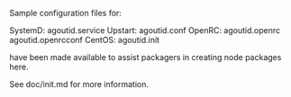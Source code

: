 Sample configuration files for:

SystemD: agoutid.service
Upstart: agoutid.conf
OpenRC:  agoutid.openrc
         agoutid.openrcconf
CentOS:  agoutid.init

have been made available to assist packagers in creating node packages here.

See doc/init.md for more information.
